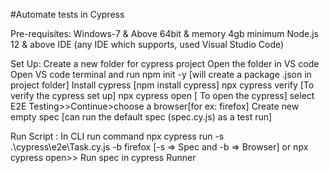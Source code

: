 #Automate tests in Cypress

Pre-requisites:
Windows-7 & Above 64bit & memory 4gb minimum
Node.js 12 & above
IDE (any IDE which supports, used Visual Studio Code)

Set Up:
Create a new folder for cypress project
Open the folder in VS code
Open VS code terminal and run npm init -y [will create a package .json in project folder]
Install cypress [npm install cypress]
npx cypress verify [To verify the cypress set up]
npx cypress open [ To open the cypress]
select E2E Testing>>Continue>choose a browser[for ex: firefox]
Create new empty spec [can run the default spec (spec.cy.js) as a test run]

Run Script : 
In CLI run command npx cypress run -s .\cypress\e2e\Task.cy.js -b firefox [-s => Spec and -b => Browser] or
npx cypress open>> Run spec in cypress Runner

